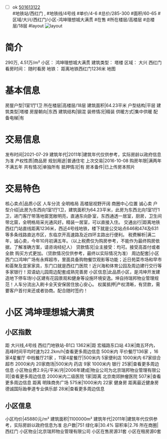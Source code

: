 - [ ] ok [501613122](https://bj.5i5j.com/ershoufang/501613122.html)  
 #地铁站/西红门 ,  #地铁线/4号线
#单价/4-6 #总价/285-300 #面积/60-65   #区域/大兴/西红门/小区-鸿坤理想城大满贯 #在售 #所在楼层/高楼层 #总楼层/18层 #layout 
![layout](http://image2a.5i5j.com/bdir/layout/415065.jpg_P5.jpg) 
# 简介 
 290万,  4.51万/m² 
小区： 鸿坤理想城大满贯
建筑类型： 塔楼
区域： 大兴 西红门
看房时间： 随时看房
地铁： 距离地铁西红门1236米 地图
# 基本信息 
 房屋户型|1室1厅1卫
所在楼层|高楼层/18层
建筑面积|64.23平米
户型结构|平层
建筑类型|塔楼
房屋朝向|东西
建筑结构|钢混
装修情况|精装
供暖方式|集中供暖
配备电梯|有
# 交易信息 
 发布时间|2021-07-29
建筑年代|2011年|建筑年代仅供参考，实际房龄以政府信息为准
产权性质|商品房
规划用途|普通住宅
上次交易|2016-10-08
购房年限|满两年不满五年
共有情况|单独所有
抵押情况|有
房本备件|已上传房本照片
# 交易特色 
 核心卖点|品质小区 人车分流 全明格局  高楼层视野开阔 商圈中心位置 诚心卖
户型介绍|此房为东西向1室1厅1卫，建筑面积为64.23平米，此房为东西北向1室1厅1卫，进门客厅带落地窗宽敞明亮，直通东向卧室，东西通透一居室，厨房，卫生间带北窗，全明格局采光通风好。精装一居室，可以直接入住。
交通出行|距离地铁西红门站直线距离1236米，西近4号线地铁，楼下就是公交站点646和474及631等多条线路直达市区，东临京开高速路及近四环主路出行便利。
税费解析|满二年，诚心卖，今年10月初满五年。（以上税费仅为购房参考，不能作为最终购房依据，了解准确方案，请咨询经纪人）
贷款情况|业主接受：均可。接受高首付或者全款 购买方式更加。（贷款情况仅供参考，最终以实际情况为准）
周边配套|小区西门口鸿坤广场有永辉超市，里面具备购物餐饮观影等功能；近日苑菜市场和早市和荟聚及宜家家具，东门口就是西红门医院！近兴海和体育公园及周边建行交行等多家银行！双语幼儿园周边配套成熟完善房
小区信息|此品质小区，是鸿坤开发建造地下停车场!小区建有花园景观和健身等设施环境安逸。坤自持瑞邦物业管理规范！人车分流出入刷卡全天安保居住放心安心。
权属抵押|产权清晰，有贷款，需要客户首付来还或者协商。配合随时签约！
# 小区 鸿坤理想城大满贯
## 小区指数 
 距 大兴线,4号线 西红门地铁站-B1口 1362米|距 宏福路东口站 43米|南五环内， 高峰时间平均时速为22.2km/h|查看更多周边信息
500米内 平价餐厅136家 ，16家4星餐厅
中档餐厅21家 ，11家4星餐厅|500米内 5家便利店
1000米内 67家综合超市
2000米内 20家商场|500米内 药店 9家
1000米内 银行 25家|查看更多周边信息
小区物业费2.9元/平米/月|2006年建成|物业公司为北京瑞邦物业管理有限公司|查看更多周边信息
2000米内二级医院 1家|距离 北京南郊肿瘤医院  507米|查看更多周边信息
距离 明珠商务广场 575米|1000米内 22家 健身房
距离最近健身房德诚国际跆拳道专业俱乐部 28米|查看更多周边信息
## 小区信息 
 小区均价|45880元/m²
建筑面积|1100000m²
建筑年代|2011年|建筑年代仅供参考，实际房龄以政府信息为准
总户数|751
绿化率|30.4%
容积率|2.76
所在商圈|西红门
小区物业|北京瑞邦物业管理有限公司
小区在售房源31套
小区在租房源0套

